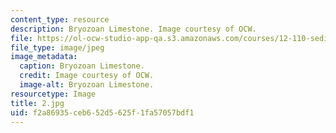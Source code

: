 ```yaml
---
content_type: resource
description: Bryozoan Limestone. Image courtesy of OCW.
file: https://ol-ocw-studio-app-qa.s3.amazonaws.com/courses/12-110-sedimentary-geology-fall-2004/f2a86935ceb652d5625f1fa57057bdf1_2.jpg
file_type: image/jpeg
image_metadata:
  caption: Bryozoan Limestone.
  credit: Image courtesy of OCW.
  image-alt: Bryozoan Limestone.
resourcetype: Image
title: 2.jpg
uid: f2a86935-ceb6-52d5-625f-1fa57057bdf1
---
```

